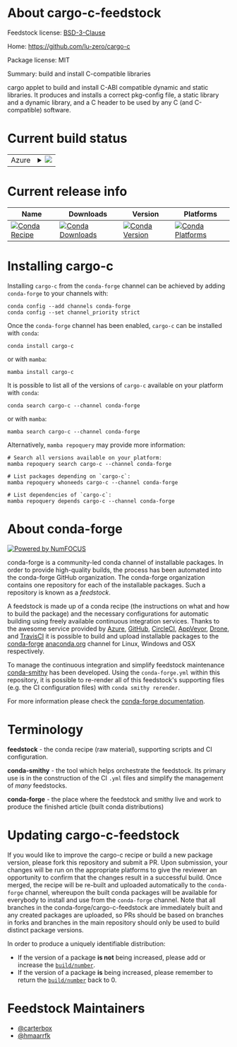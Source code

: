 About cargo-c-feedstock
=======================

Feedstock license: [BSD-3-Clause](https://github.com/conda-forge/cargo-c-feedstock/blob/main/LICENSE.txt)

Home: https://github.com/lu-zero/cargo-c

Package license: MIT

Summary: build and install C-compatible libraries

cargo applet to build and install C-ABI compatible dynamic and static libraries.
It produces and installs a correct pkg-config file, a static library and a dynamic library, and a C header to be used by any C (and C-compatible) software.


Current build status
====================


<table>
    
  <tr>
    <td>Azure</td>
    <td>
      <details>
        <summary>
          <a href="https://dev.azure.com/conda-forge/feedstock-builds/_build/latest?definitionId=20264&branchName=main">
            <img src="https://dev.azure.com/conda-forge/feedstock-builds/_apis/build/status/cargo-c-feedstock?branchName=main">
          </a>
        </summary>
        <table>
          <thead><tr><th>Variant</th><th>Status</th></tr></thead>
          <tbody><tr>
              <td>linux_64</td>
              <td>
                <a href="https://dev.azure.com/conda-forge/feedstock-builds/_build/latest?definitionId=20264&branchName=main">
                  <img src="https://dev.azure.com/conda-forge/feedstock-builds/_apis/build/status/cargo-c-feedstock?branchName=main&jobName=linux&configuration=linux%20linux_64_" alt="variant">
                </a>
              </td>
            </tr><tr>
              <td>linux_aarch64</td>
              <td>
                <a href="https://dev.azure.com/conda-forge/feedstock-builds/_build/latest?definitionId=20264&branchName=main">
                  <img src="https://dev.azure.com/conda-forge/feedstock-builds/_apis/build/status/cargo-c-feedstock?branchName=main&jobName=linux&configuration=linux%20linux_aarch64_" alt="variant">
                </a>
              </td>
            </tr><tr>
              <td>linux_ppc64le</td>
              <td>
                <a href="https://dev.azure.com/conda-forge/feedstock-builds/_build/latest?definitionId=20264&branchName=main">
                  <img src="https://dev.azure.com/conda-forge/feedstock-builds/_apis/build/status/cargo-c-feedstock?branchName=main&jobName=linux&configuration=linux%20linux_ppc64le_" alt="variant">
                </a>
              </td>
            </tr><tr>
              <td>osx_64</td>
              <td>
                <a href="https://dev.azure.com/conda-forge/feedstock-builds/_build/latest?definitionId=20264&branchName=main">
                  <img src="https://dev.azure.com/conda-forge/feedstock-builds/_apis/build/status/cargo-c-feedstock?branchName=main&jobName=osx&configuration=osx%20osx_64_" alt="variant">
                </a>
              </td>
            </tr><tr>
              <td>osx_arm64</td>
              <td>
                <a href="https://dev.azure.com/conda-forge/feedstock-builds/_build/latest?definitionId=20264&branchName=main">
                  <img src="https://dev.azure.com/conda-forge/feedstock-builds/_apis/build/status/cargo-c-feedstock?branchName=main&jobName=osx&configuration=osx%20osx_arm64_" alt="variant">
                </a>
              </td>
            </tr><tr>
              <td>win_64</td>
              <td>
                <a href="https://dev.azure.com/conda-forge/feedstock-builds/_build/latest?definitionId=20264&branchName=main">
                  <img src="https://dev.azure.com/conda-forge/feedstock-builds/_apis/build/status/cargo-c-feedstock?branchName=main&jobName=win&configuration=win%20win_64_" alt="variant">
                </a>
              </td>
            </tr>
          </tbody>
        </table>
      </details>
    </td>
  </tr>
</table>

Current release info
====================

| Name | Downloads | Version | Platforms |
| --- | --- | --- | --- |
| [![Conda Recipe](https://img.shields.io/badge/recipe-cargo--c-green.svg)](https://anaconda.org/conda-forge/cargo-c) | [![Conda Downloads](https://img.shields.io/conda/dn/conda-forge/cargo-c.svg)](https://anaconda.org/conda-forge/cargo-c) | [![Conda Version](https://img.shields.io/conda/vn/conda-forge/cargo-c.svg)](https://anaconda.org/conda-forge/cargo-c) | [![Conda Platforms](https://img.shields.io/conda/pn/conda-forge/cargo-c.svg)](https://anaconda.org/conda-forge/cargo-c) |

Installing cargo-c
==================

Installing `cargo-c` from the `conda-forge` channel can be achieved by adding `conda-forge` to your channels with:

```
conda config --add channels conda-forge
conda config --set channel_priority strict
```

Once the `conda-forge` channel has been enabled, `cargo-c` can be installed with `conda`:

```
conda install cargo-c
```

or with `mamba`:

```
mamba install cargo-c
```

It is possible to list all of the versions of `cargo-c` available on your platform with `conda`:

```
conda search cargo-c --channel conda-forge
```

or with `mamba`:

```
mamba search cargo-c --channel conda-forge
```

Alternatively, `mamba repoquery` may provide more information:

```
# Search all versions available on your platform:
mamba repoquery search cargo-c --channel conda-forge

# List packages depending on `cargo-c`:
mamba repoquery whoneeds cargo-c --channel conda-forge

# List dependencies of `cargo-c`:
mamba repoquery depends cargo-c --channel conda-forge
```


About conda-forge
=================

[![Powered by
NumFOCUS](https://img.shields.io/badge/powered%20by-NumFOCUS-orange.svg?style=flat&colorA=E1523D&colorB=007D8A)](https://numfocus.org)

conda-forge is a community-led conda channel of installable packages.
In order to provide high-quality builds, the process has been automated into the
conda-forge GitHub organization. The conda-forge organization contains one repository
for each of the installable packages. Such a repository is known as a *feedstock*.

A feedstock is made up of a conda recipe (the instructions on what and how to build
the package) and the necessary configurations for automatic building using freely
available continuous integration services. Thanks to the awesome service provided by
[Azure](https://azure.microsoft.com/en-us/services/devops/), [GitHub](https://github.com/),
[CircleCI](https://circleci.com/), [AppVeyor](https://www.appveyor.com/),
[Drone](https://cloud.drone.io/welcome), and [TravisCI](https://travis-ci.com/)
it is possible to build and upload installable packages to the
[conda-forge](https://anaconda.org/conda-forge) [anaconda.org](https://anaconda.org/)
channel for Linux, Windows and OSX respectively.

To manage the continuous integration and simplify feedstock maintenance
[conda-smithy](https://github.com/conda-forge/conda-smithy) has been developed.
Using the ``conda-forge.yml`` within this repository, it is possible to re-render all of
this feedstock's supporting files (e.g. the CI configuration files) with ``conda smithy rerender``.

For more information please check the [conda-forge documentation](https://conda-forge.org/docs/).

Terminology
===========

**feedstock** - the conda recipe (raw material), supporting scripts and CI configuration.

**conda-smithy** - the tool which helps orchestrate the feedstock.
                   Its primary use is in the construction of the CI ``.yml`` files
                   and simplify the management of *many* feedstocks.

**conda-forge** - the place where the feedstock and smithy live and work to
                  produce the finished article (built conda distributions)


Updating cargo-c-feedstock
==========================

If you would like to improve the cargo-c recipe or build a new
package version, please fork this repository and submit a PR. Upon submission,
your changes will be run on the appropriate platforms to give the reviewer an
opportunity to confirm that the changes result in a successful build. Once
merged, the recipe will be re-built and uploaded automatically to the
`conda-forge` channel, whereupon the built conda packages will be available for
everybody to install and use from the `conda-forge` channel.
Note that all branches in the conda-forge/cargo-c-feedstock are
immediately built and any created packages are uploaded, so PRs should be based
on branches in forks and branches in the main repository should only be used to
build distinct package versions.

In order to produce a uniquely identifiable distribution:
 * If the version of a package **is not** being increased, please add or increase
   the [``build/number``](https://docs.conda.io/projects/conda-build/en/latest/resources/define-metadata.html#build-number-and-string).
 * If the version of a package **is** being increased, please remember to return
   the [``build/number``](https://docs.conda.io/projects/conda-build/en/latest/resources/define-metadata.html#build-number-and-string)
   back to 0.

Feedstock Maintainers
=====================

* [@carterbox](https://github.com/carterbox/)
* [@hmaarrfk](https://github.com/hmaarrfk/)


<!-- dummy commit to enable rerendering -->

